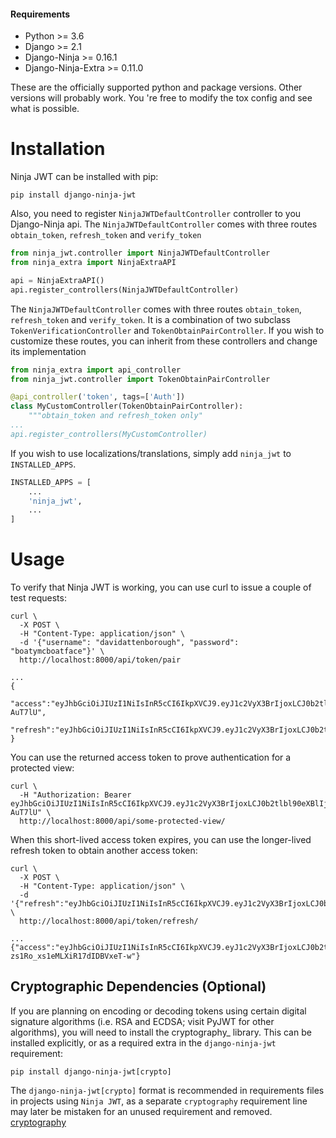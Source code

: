 
#### Requirements
- Python >= 3.6
- Django >= 2.1
- Django-Ninja >= 0.16.1
- Django-Ninja-Extra >= 0.11.0

These are the officially supported python and package versions. Other
versions will probably work. You 're free to modify the tox config and
see what is possible.

Installation
============
Ninja JWT can be installed with pip:

    pip install django-ninja-jwt

Also, you need to register `NinjaJWTDefaultController` controller to you Django-Ninja api.
The `NinjaJWTDefaultController` comes with three routes `obtain_token`, `refresh_token` and `verify_token`

```python
from ninja_jwt.controller import NinjaJWTDefaultController
from ninja_extra import NinjaExtraAPI

api = NinjaExtraAPI()
api.register_controllers(NinjaJWTDefaultController)

```

The `NinjaJWTDefaultController` comes with three routes `obtain_token`, `refresh_token` and `verify_token`. 
It is a combination of two subclass `TokenVerificationController` and `TokenObtainPairController`.
If you wish to customize these routes, you can inherit from these controllers and change its implementation

```python
from ninja_extra import api_controller
from ninja_jwt.controller import TokenObtainPairController

@api_controller('token', tags=['Auth'])
class MyCustomController(TokenObtainPairController):
    """obtain_token and refresh_token only"
...
api.register_controllers(MyCustomController)
```

If you wish to use localizations/translations, simply add `ninja_jwt` to
`INSTALLED_APPS`.

```python
INSTALLED_APPS = [
    ...
    'ninja_jwt',
    ...
]
```

Usage
=====

To verify that Ninja JWT is working, you can use curl to issue a couple
of test requests:

``` {.sourceCode .bash}
curl \
  -X POST \
  -H "Content-Type: application/json" \
  -d '{"username": "davidattenborough", "password": "boatymcboatface"}' \
  http://localhost:8000/api/token/pair

...
{
  "access":"eyJhbGciOiJIUzI1NiIsInR5cCI6IkpXVCJ9.eyJ1c2VyX3BrIjoxLCJ0b2tlbl90eXBlIjoiYWNjZXNzIiwiY29sZF9zdHVmZiI6IuKYgyIsImV4cCI6MTIzNDU2LCJqdGkiOiJmZDJmOWQ1ZTFhN2M0MmU4OTQ5MzVlMzYyYmNhOGJjYSJ9.NHlztMGER7UADHZJlxNG0WSi22a2KaYSfd1S-AuT7lU",
  "refresh":"eyJhbGciOiJIUzI1NiIsInR5cCI6IkpXVCJ9.eyJ1c2VyX3BrIjoxLCJ0b2tlbl90eXBlIjoicmVmcmVzaCIsImNvbGRfc3R1ZmYiOiLimIMiLCJleHAiOjIzNDU2NywianRpIjoiZGUxMmY0ZTY3MDY4NDI3ODg5ZjE1YWMyNzcwZGEwNTEifQ.aEoAYkSJjoWH1boshQAaTkf8G3yn0kapko6HFRt7Rh4"
}
```

You can use the returned access token to prove authentication for a
protected view:

``` {.sourceCode .bash}
curl \
  -H "Authorization: Bearer eyJhbGciOiJIUzI1NiIsInR5cCI6IkpXVCJ9.eyJ1c2VyX3BrIjoxLCJ0b2tlbl90eXBlIjoiYWNjZXNzIiwiY29sZF9zdHVmZiI6IuKYgyIsImV4cCI6MTIzNDU2LCJqdGkiOiJmZDJmOWQ1ZTFhN2M0MmU4OTQ5MzVlMzYyYmNhOGJjYSJ9.NHlztMGER7UADHZJlxNG0WSi22a2KaYSfd1S-AuT7lU" \
  http://localhost:8000/api/some-protected-view/
```

When this short-lived access token expires, you can use the longer-lived
refresh token to obtain another access token:

``` {.sourceCode .bash}
curl \
  -X POST \
  -H "Content-Type: application/json" \
  -d '{"refresh":"eyJhbGciOiJIUzI1NiIsInR5cCI6IkpXVCJ9.eyJ1c2VyX3BrIjoxLCJ0b2tlbl90eXBlIjoicmVmcmVzaCIsImNvbGRfc3R1ZmYiOiLimIMiLCJleHAiOjIzNDU2NywianRpIjoiZGUxMmY0ZTY3MDY4NDI3ODg5ZjE1YWMyNzcwZGEwNTEifQ.aEoAYkSJjoWH1boshQAaTkf8G3yn0kapko6HFRt7Rh4"}' \
  http://localhost:8000/api/token/refresh/

...
{"access":"eyJhbGciOiJIUzI1NiIsInR5cCI6IkpXVCJ9.eyJ1c2VyX3BrIjoxLCJ0b2tlbl90eXBlIjoiYWNjZXNzIiwiY29sZF9zdHVmZiI6IuKYgyIsImV4cCI6MTIzNTY3LCJqdGkiOiJjNzE4ZTVkNjgzZWQ0NTQyYTU0NWJkM2VmMGI0ZGQ0ZSJ9.ekxRxgb9OKmHkfy-zs1Ro_xs1eMLXiR17dIDBVxeT-w"}
```

Cryptographic Dependencies (Optional)
-------------------------------------

If you are planning on encoding or decoding tokens using certain digital
signature algorithms (i.e. RSA and ECDSA; visit PyJWT for other algorithms), you will need to install the
cryptography_ library. This can be installed explicitly, or as a required
extra in the `django-ninja-jwt` requirement:

    pip install django-ninja-jwt[crypto]


The `django-ninja-jwt[crypto]` format is recommended in requirements
files in projects using `Ninja JWT`, as a separate `cryptography` requirement
line may later be mistaken for an unused requirement and removed.
[cryptography](https://cryptography.io)
